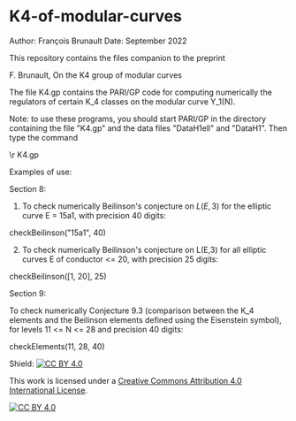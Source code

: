 # K4-of-modular-curves

Author: François Brunault
Date: September 2022

This repository contains the files companion to the preprint

F. Brunault, On the K4 group of modular curves

The file K4.gp contains the PARI/GP code for computing numerically the regulators of certain K_4 classes on the modular curve Y_1(N).

Note: to use these programs, you should start PARI/GP in the directory containing the file "K4.gp" and the data files "DataH1ell" and "DataH1". Then type the command

\r K4.gp

Examples of use:

Section 8:

1) To check numerically Beilinson's conjecture on $L(E,3)$ for the elliptic curve E = 15a1, with precision 40 digits:

checkBeilinson("15a1", 40)

2) To check numerically Beilinson's conjecture on L(E,3) for all elliptic curves E of conductor <= 20, with precision 25 digits:

checkBeilinson([1, 20], 25)

Section 9:

To check numerically Conjecture 9.3 (comparison between the K_4 elements and the Beilinson elements defined using the Eisenstein symbol), for levels 11 <= N <= 28 and precision 40 digits:

checkElements(11, 28, 40)



Shield: [![CC BY 4.0][cc-by-shield]][cc-by]

This work is licensed under a
[Creative Commons Attribution 4.0 International License][cc-by].

[![CC BY 4.0][cc-by-image]][cc-by]

[cc-by]: http://creativecommons.org/licenses/by/4.0/
[cc-by-image]: https://i.creativecommons.org/l/by/4.0/88x31.png
[cc-by-shield]: https://img.shields.io/badge/License-CC%20BY%204.0-lightgrey.svg
